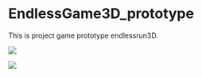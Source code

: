 # EndlessGame3D_prototype

This is project game prototype endlessrun3D. 

![](https://media.discordapp.net/attachments/406062303897714709/717406166455549997/endless3d.png?width=595&height=595)


![](https://media.discordapp.net/attachments/406062303897714709/714048417042530375/unknown.png?width=341&height=597)
